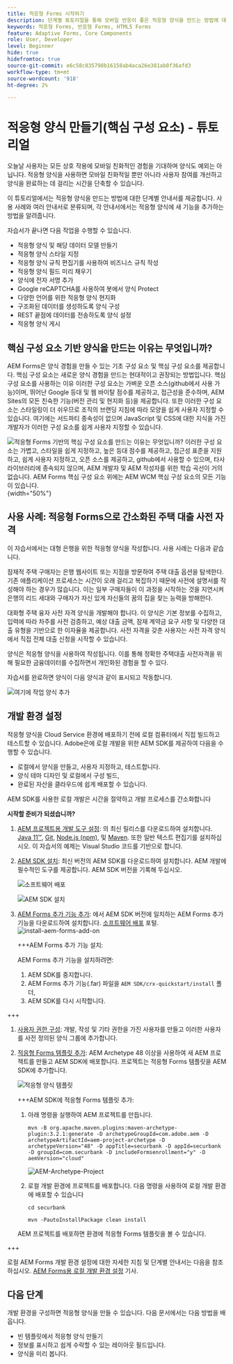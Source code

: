 ```yaml
---
title: 적응형 Forms 시작하기
description: 단계별 튜토리얼을 통해 모바일 반응이 좋은 적응형 양식을 만드는 방법에 대해 알아봅니다. 이러한 양식은 여러 디바이스에 매끄럽게 적응하여 원활한 경험을 보장합니다.
keywords: 적응형 Forms, 반응형 Forms, HTML5 Forms
feature: Adaptive Forms, Core Components
role: User, Developer
level: Beginner
hide: true
hidefromtoc: true
source-git-commit: e6c58c835798b16158ab4aca26e381ab8f36afd3
workflow-type: tm+mt
source-wordcount: '918'
ht-degree: 2%

---
```



# 적응형 양식 만들기(핵심 구성 요소) - 튜토리얼

오늘날 사용자는 모든 상호 작용에 모바일 친화적인 경험을 기대하며 양식도 예외는 아닙니다. 적응형 양식을 사용하면 모바일 친화적일 뿐만 아니라 사용자 참여를 개선하고 양식을 완료하는 데 걸리는 시간을 단축할 수 있습니다.

이 튜토리얼에서는 적응형 양식을 만드는 방법에 대한 단계별 안내서를 제공합니다. 사용 사례와 여러 안내서로 분류되며, 각 안내서에서는 적응형 양식에 새 기능을 추가하는 방법을 알려줍니다.

자습서가 끝나면 다음 작업을 수행할 수 있습니다.

* 적응형 양식 및 해당 데이터 모델 만들기
* 적응형 양식 스타일 지정
* 적응형 양식 규칙 편집기를 사용하여 비즈니스 규칙 작성
* 적응형 양식 필드 미리 채우기
* 양식에 전자 서명 추가
* Google reCAPTCHA를 사용하여 봇에서 양식 Protect
* 다양한 언어를 위한 적응형 양식 현지화
* 구조화된 데이터를 생성하도록 양식 구성
* REST 끝점에 데이터를 전송하도록 양식 설정
* 적응형 양식 게시


## 핵심 구성 요소 기반 양식을 만드는 이유는 무엇입니까?

AEM Forms은 양식 경험을 만들 수 있는 기초 구성 요소 및 핵심 구성 요소를 제공합니다. 핵심 구성 요소는 새로운 양식 경험을 만드는 현대적이고 권장되는 방법입니다. 핵심 구성 요소를 사용하는 이유 이러한 구성 요소는 가벼운 오픈 소스(github에서 사용 가능)이며, 뛰어난 Google 등대 및 웹 바이탈 점수를 제공하고, 접근성을 준수하며, AEM Sites의 모든 친숙한 기능(버전 관리 및 현지화 등)을 제공합니다. 또한 이러한 구성 요소는 스타일링이 더 쉬우므로 조직의 브랜딩 지침에 따라 모양을 쉽게 사용자 지정할 수 있습니다. 여기에는 서드파티 종속성이 없으며 JavaScript 및 CSS에 대한 지식을 가진 개발자가 이러한 구성 요소를 쉽게 사용자 지정할 수 있습니다.

![적응형 Forms 기반의 핵심 구성 요소를 만드는 이유는 무엇입니까? 이러한 구성 요소는 가볍고, 스타일을 쉽게 지정하고, 높은 등대 점수를 제공하고, 접근성 표준을 지원하고, 쉽게 사용자 지정하고, 오픈 소스를 제공하고, github에서 사용할 수 있으며, 타사 라이브러리에 종속되지 않으며, AEM 개발자 및 AEM 작성자를 위한 학습 곡선이 거의 없습니다. AEM Forms 핵심 구성 요소 위에는 AEM WCM 핵심 구성 요소의 모든 기능이 있습니다.](/help/forms/assets/cc-core-components-benefits.png){width="50%"}

## 사용 사례: 적응형 Forms으로 간소화된 주택 대출 사전 자격

이 자습서에서는 대형 은행을 위한 적응형 양식을 작성합니다. 사용 사례는 다음과 같습니다.

잠재적 주택 구매자는 은행 웹사이트 또는 지점을 방문하여 주택 대출 옵션을 탐색한다. 기존 애플리케이션 프로세스는 시간이 오래 걸리고 복잡하기 때문에 사전에 설명서를 작성해야 하는 경우가 많습니다. 이는 일부 구매자들이 이 과정을 시작하는 것을 지연시켜 은행의 리드 세대와 구매자가 자신 있게 자신들의 꿈의 집을 찾는 능력을 방해한다.

대화형 주택 융자 사전 자격 양식을 개발해야 합니다. 이 양식은 기본 정보를 수집하고, 입력에 따라 차주를 사전 검증하고, 예상 대출 금액, 잠재 계약금 요구 사항 및 다양한 대출 유형을 기반으로 한 이자율을 제공합니다. 사전 자격을 갖춘 사용자는 사전 자격 양식에서 직접 전체 대출 신청을 시작할 수 있습니다.

양식은 적응형 양식을 사용하여 작성됩니다. 이를 통해 정확한 주택대출 사전자격을 위해 필요한 금융데이터를 수집하면서 개인화된 경험을 할 수 있다.

자습서를 완료하면 양식이 다음 양식과 같이 표시되고 작동합니다.

![여기에 작업 양식 추가](/help/forms/assets/cc-tutorial-final-form.png)

## 개발 환경 설정

적응형 양식을 Cloud Service 환경에 배포하기 전에 로컬 컴퓨터에서 직접 빌드하고 테스트할 수 있습니다. Adobe은에 로컬 개발을 위한 AEM SDK를 제공하여 다음을 수행할 수 있습니다.

* 로컬에서 양식을 만들고, 사용자 지정하고, 테스트합니다.
* 양식 테마 디자인 및 로컬에서 구성 빌드,
* 완료된 자산을 클라우드에 쉽게 배포할 수 있습니다.

AEM SDK를 사용한 로컬 개발은 시간을 절약하고 개발 프로세스를 간소화합니다


**시작할 준비가 되셨습니까?**

1. [AEM 프로젝트용 개발 도구 설정](/help/forms/setup-local-development-environment.md#set-up-development-tools-for-aem-projects): 의 최신 릴리스를 다운로드하여 설치합니다. [Java 11™](https://experienceleague.adobe.com/docs/experience-manager-learn/cloud-service/local-development-environment-set-up/development-tools.html?lang=en#local-development-environment-set-up), [Git](https://experienceleague.adobe.com/docs/experience-manager-learn/cloud-service/local-development-environment-set-up/development-tools.html?lang=en#install-git), [Node.js (npm)](https://experienceleague.adobe.com/docs/experience-manager-learn/cloud-service/local-development-environment-set-up/development-tools.html?lang=en#node-js), 및 [Maven](https://experienceleague.adobe.com/docs/experience-manager-learn/cloud-service/local-development-environment-set-up/development-tools.html?lang=en#install-maven). 또한 일반 텍스트 편집기를 설치하십시오. 이 자습서의 예제는 Visual Studio 코드를 기반으로 합니다.

1. [AEM SDK 설치](/help/forms/setup-local-development-environment.md#set-up-local-experience-manager-environment-for-development): 최신 버전의 AEM SDK를 다운로드하여 설치합니다. AEM 개발에 필수적인 도구를 제공합니다. AEM SDK 버전을 기록해 두십시오.

   ![소프트웨어 배포](/help/forms/assets/software-distribution.png)

   ![AEM SDK 설치](/help/forms/assets/start-aem-sdk.png)

1. [AEM Forms 추가 기능 추가](/help/forms/setup-local-development-environment.md#add-forms-archive-to-local-author-and-publish-instances-and-configure-forms-specific-users): 에서 AEM SDK 버전에 일치하는 AEM Forms 추가 기능을 다운로드하여 설치합니다. [소프트웨어 배포](https://experience.adobe.com/#/downloads) 포털.
   ![install-aem-forms-add-on](/help/forms/assets/install-aem-forms-add-on.png)

   +++AEM Forms 추가 기능 설치:

   AEM Forms 추가 기능을 설치하려면:

   1. AEM SDK를 중지합니다.
   1. AEM Forms 추가 기능(.far) 파일을 `AEM SDK/crx-quickstart/install` 폴더,
   1. AEM SDK를 다시 시작합니다.

+++

1. [사용자 권한 구성](/help/forms/setup-local-development-environment.md#configure-users-and-permissions): 개발, 작성 및 기타 권한을 가진 사용자를 만들고 이러한 사용자를 사전 정의된 양식 그룹에 추가합니다.


1. [적응형 Forms 템플릿 추가](/help/forms/setup-local-development-environment.md#set-up-a-development-project-for-forms-based-on-experience-manager-archetype): AEM Archetype 48 이상을 사용하여 새 AEM 프로젝트를 만들고 AEM SDK에 배포합니다. 프로젝트는 적응형 Forms 템플릿을 AEM SDK에 추가합니다.

   ![적응형 양식 템플릿](/help/forms/assets/adaptive-forms-templates.png)

   +++AEM SDK에 적응형 Forms 템플릿 추가:

   1. 아래 명령을 실행하여 AEM 프로젝트를 만듭니다.

      ```
      mvn -B org.apache.maven.plugins:maven-archetype-plugin:3.2.1:generate -D archetypeGroupId=com.adobe.aem -D archetypeArtifactId=aem-project-archetype -D archetypeVersion="48" -D appTitle=securbank -D appId=securbank -D groupId=com.securbank -D includeFormsenrollment="y" -D aemVersion="cloud"
      ```

      ![AEM-Archetype-Project](/help/forms/assets/aem-archetype-project.png)

   1. 로컬 개발 환경에 프로젝트를 배포합니다. 다음 명령을 사용하여 로컬 개발 환경에 배포할 수 있습니다

      ```
      cd securbank
      
      mvn -PautoInstallPackage clean install
      ```

   AEM 프로젝트를 배포하면 환경에 적응형 Forms 템플릿을 볼 수 있습니다.

+++


로컬 AEM Forms 개발 환경 설정에 대한 자세한 지침 및 단계별 안내서는 다음을 참조하십시오. [AEM Forms용 로컬 개발 환경 설정](/help/forms/setup-local-development-environment.md) 기사.



## 다음 단계

개발 환경을 구성하면 적응형 양식을 만들 수 있습니다. 다음 문서에서는 다음 방법을 배웁니다.

* 빈 템플릿에서 적응형 양식 만들기
* 정보를 표시하고 쉽게 수락할 수 있는 레이아웃 필드입니다.
* 양식을 미리 봅니다.

<!-- 

### Step 2: Create Form Data Model

A form data model lets you connect an adaptive form to disparate data sources. For example, AEM user profile, RESTful web services, SOAP-based web services, OData services, and relational databases. You can use the form data model with an adaptive form to retrieve, update, delete, and add data to connected data sources.

Goals of article:

* Create the form data model using Rest endpoint.
* Add data model objects so you can form the data model.
* Configure read and write services for the form data model.
* Test form data model and configured services with test data.

### Step 4: Apply rules to adaptive form fields

AEM Forms provide an editor to write rules on adaptive form objects. These rules define actions to trigger on form objects based on preset conditions, user inputs, and user actions on the form. It helps ensure accuracy and speeds up the form-filling experience.

Goals:

* Create and apply rules to adaptive form fields.
* Use rules to trigger form data model services to update the data to database.

### Step 5: Style your adaptive form

Adaptive forms provide OOTB themes and allows you to customize an existing theme to make a brand specific theme. 


A theme contains styling details for components and panels, and you can reuse a theme in different forms. Styles include properties such as background colors, state colors, transparency, alignment, and size. When you apply the theme to your form, the specified style reflects on corresponding components of your form.

Goals:

* Apply an out of the box theme to an adaptive form.
* Create your brand specific theme.


### Step 6: Publish your adaptive form

You can publish adaptive forms as a stand-alone form (single page application), include in AEM Sites page, or include in a non-AEM Sites page.

Goals:

* Publish the adaptive form as an AEM Page.
* Embed the adaptive form in an AEM Sites Page.
* Embed the adaptive form in an external webpage (a non-AEM webpage hosted outside AEM).

-->